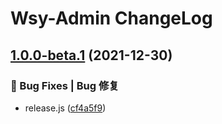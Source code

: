 # Wsy-Admin ChangeLog


## [1.0.0-beta.1](https://github.com/wsypower/vue-template/compare/v0.3.1...v1.0.0-beta.1) (2021-12-30)


### 🐛 Bug Fixes | Bug 修复

* release.js ([cf4a5f9](https://github.com/wsypower/vue-template/commit/cf4a5f935b342628ce02261c839add6e71d42e40))

